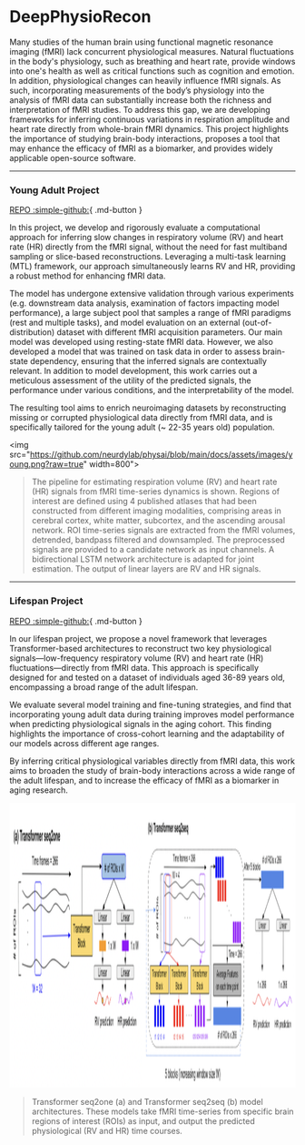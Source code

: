 # DeepPhysioRecon

Many studies of the human brain using functional magnetic resonance imaging (fMRI) lack concurrent physiological measures. Natural fluctuations in the body's physiology, such as breathing and heart rate, provide windows into one's health as well as critical functions such as cognition and emotion. In addition, physiological changes can heavily influence fMRI signals. As such, incorporating measurements of the body’s physiology into the analysis of fMRI data can substantially increase both the richness and interpretation of fMRI studies. To address this gap, we are developing frameworks for inferring continuous variations in respiration amplitude and heart rate directly from whole-brain fMRI dynamics. This project highlights the importance of studying brain-body interactions, proposes a tool that may enhance the efficacy of fMRI as a biomarker, and provides widely applicable open-source software.

---

### Young Adult Project

[REPO :simple-github:](#){ .md-button }

In this project, we develop and rigorously evaluate a computational approach for inferring slow changes in respiratory volume (RV) and heart rate (HR) directly from the fMRI signal, without the need for fast multiband sampling or slice-based reconstructions. Leveraging a multi-task learning (MTL) framework, our approach simultaneously learns RV and HR, providing a robust method for enhancing fMRI data.

The model has undergone extensive validation through various experiments (e.g. downstream data analysis, examination of factors impacting model performance), a large subject pool that samples a range of fMRI paradigms (rest and multiple tasks), and model evaluation on an external (out-of-distribution) dataset with different fMRI acquisition parameters. Our main model was developed using resting-state fMRI data. However, we also developed a model that was trained on task data in order to assess brain-state dependency, ensuring that the inferred signals are contextually relevant. In addition to model development, this work carries out a meticulous assessment of the utility of the predicted signals, the performance under various conditions, and the interpretability of the model.

The resulting tool aims to enrich neuroimaging datasets by reconstructing missing or corrupted physiological data directly from fMRI data, and is specifically tailored for the young adult (~ 22-35 years old) population.


> <p align="center">
<img src="https://github.com/neurdylab/physai/blob/main/docs/assets/images/young.png?raw=true" width=800">
</p>

> The pipeline for estimating respiration volume (RV) and heart rate
(HR) signals from fMRI time-series dynamics is shown. Regions of interest are defined using 4 published
atlases that had been constructed from different imaging modalities, comprising areas in cerebral cortex,
white matter, subcortex, and the ascending arousal network. ROI time-series signals are extracted from
the fMRI volumes, detrended, bandpass filtered and downsampled. The preprocessed signals are provided
to a candidate network as input channels. A bidirectional LSTM network architecture is adapted for joint
estimation. The output of linear layers are RV and HR signals.

---

### Lifespan Project

[REPO :simple-github:](#){ .md-button }

In our lifespan project, we propose a novel framework that leverages Transformer-based architectures to reconstruct two key physiological signals—low-frequency respiratory volume (RV) and heart rate (HR) fluctuations—directly from fMRI data. This approach is specifically designed for and tested on a dataset of individuals aged 36-89 years old, encompassing a broad range of the adult lifespan.

We evaluate several model training and fine-tuning strategies, and find that incorporating young adult data during training improves model performance when predicting physiological signals in the aging cohort. This finding highlights the importance of cross-cohort learning and the adaptability of our models across different age ranges.

By inferring critical physiological variables directly from fMRI data, this work aims to broaden the study of brain-body interactions across a wide range of the adult lifespan, and to increase the efficacy of fMRI as a biomarker in aging research. 


> <p align="center">
<img src="https://github.com/neurdylab/physai/blob/main/docs/assets/images/lifespan.png?raw=true" height="500">
</p>

> Transformer seq2one (a) and Transformer seq2seq (b) model architectures. These models take fMRI time-series from specific brain regions of interest (ROIs) as input, and output the predicted physiological (RV and HR) time courses.